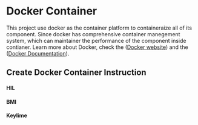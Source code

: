 # Docker Container

This project use docker as the container platform to containeraize all of its component. Since docker has comprehensive container manegement system, which can maintainer the performance of the component inside contianer. Learn more about Docker, check the ([Docker website](https://www.docker.com/)) and the ([Docker Documentation](https://docs.docker.com/)).
 
## Create Docker Container Instruction

#### HIL

#### BMI

#### Keylime
